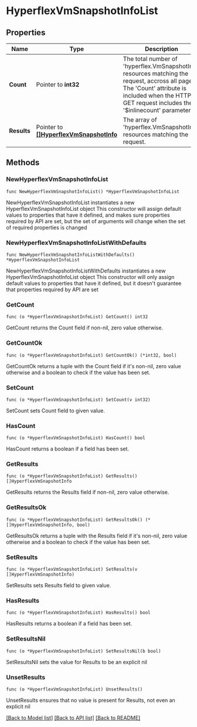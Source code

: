 # HyperflexVmSnapshotInfoList

## Properties

Name | Type | Description | Notes
------------ | ------------- | ------------- | -------------
**Count** | Pointer to **int32** | The total number of &#39;hyperflex.VmSnapshotInfo&#39; resources matching the request, accross all pages. The &#39;Count&#39; attribute is included when the HTTP GET request includes the &#39;$inlinecount&#39; parameter. | [optional] 
**Results** | Pointer to [**[]HyperflexVmSnapshotInfo**](HyperflexVmSnapshotInfo.md) | The array of &#39;hyperflex.VmSnapshotInfo&#39; resources matching the request. | [optional] 

## Methods

### NewHyperflexVmSnapshotInfoList

`func NewHyperflexVmSnapshotInfoList() *HyperflexVmSnapshotInfoList`

NewHyperflexVmSnapshotInfoList instantiates a new HyperflexVmSnapshotInfoList object
This constructor will assign default values to properties that have it defined,
and makes sure properties required by API are set, but the set of arguments
will change when the set of required properties is changed

### NewHyperflexVmSnapshotInfoListWithDefaults

`func NewHyperflexVmSnapshotInfoListWithDefaults() *HyperflexVmSnapshotInfoList`

NewHyperflexVmSnapshotInfoListWithDefaults instantiates a new HyperflexVmSnapshotInfoList object
This constructor will only assign default values to properties that have it defined,
but it doesn't guarantee that properties required by API are set

### GetCount

`func (o *HyperflexVmSnapshotInfoList) GetCount() int32`

GetCount returns the Count field if non-nil, zero value otherwise.

### GetCountOk

`func (o *HyperflexVmSnapshotInfoList) GetCountOk() (*int32, bool)`

GetCountOk returns a tuple with the Count field if it's non-nil, zero value otherwise
and a boolean to check if the value has been set.

### SetCount

`func (o *HyperflexVmSnapshotInfoList) SetCount(v int32)`

SetCount sets Count field to given value.

### HasCount

`func (o *HyperflexVmSnapshotInfoList) HasCount() bool`

HasCount returns a boolean if a field has been set.

### GetResults

`func (o *HyperflexVmSnapshotInfoList) GetResults() []HyperflexVmSnapshotInfo`

GetResults returns the Results field if non-nil, zero value otherwise.

### GetResultsOk

`func (o *HyperflexVmSnapshotInfoList) GetResultsOk() (*[]HyperflexVmSnapshotInfo, bool)`

GetResultsOk returns a tuple with the Results field if it's non-nil, zero value otherwise
and a boolean to check if the value has been set.

### SetResults

`func (o *HyperflexVmSnapshotInfoList) SetResults(v []HyperflexVmSnapshotInfo)`

SetResults sets Results field to given value.

### HasResults

`func (o *HyperflexVmSnapshotInfoList) HasResults() bool`

HasResults returns a boolean if a field has been set.

### SetResultsNil

`func (o *HyperflexVmSnapshotInfoList) SetResultsNil(b bool)`

 SetResultsNil sets the value for Results to be an explicit nil

### UnsetResults
`func (o *HyperflexVmSnapshotInfoList) UnsetResults()`

UnsetResults ensures that no value is present for Results, not even an explicit nil

[[Back to Model list]](../README.md#documentation-for-models) [[Back to API list]](../README.md#documentation-for-api-endpoints) [[Back to README]](../README.md)


